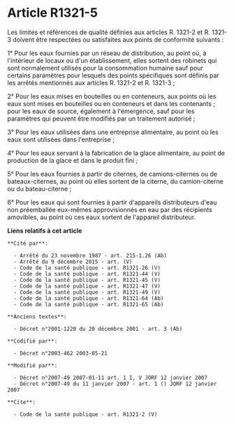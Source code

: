 # Article R1321-5

Les limites et références de qualité définies aux articles R. 1321-2 et R. 1321-3 doivent être respectées ou satisfaites aux
points de conformité suivants : 

1° Pour les eaux fournies par un réseau de distribution, au point où, à l'intérieur de locaux ou d'un établissement, elles
sortent des robinets qui sont normalement utilisés pour la consommation humaine sauf pour certains paramètres pour lesquels
des points spécifiques sont définis par les arrêtés mentionnés aux articles R. 1321-2 et R. 1321-3 ; 

2° Pour les eaux mises en bouteilles ou en conteneurs, aux points où les eaux sont mises en bouteilles ou en conteneurs et
dans les contenants ; pour les eaux de source, également à l'émergence, sauf pour les paramètres qui peuvent être modifiés
par un traitement autorisé ; 

3° Pour les eaux utilisées dans une entreprise alimentaire, au point où les eaux sont utilisées dans l'entreprise ; 

4° Pour les eaux servant à la fabrication de la glace alimentaire, au point de production de la glace et dans le produit
fini ; 

5° Pour les eaux fournies à partir de citernes, de camions-citernes ou de bateaux-citernes, au point où elles sortent de la
citerne, du camion-citerne ou du bateau-citerne ; 

6° Pour les eaux qui sont fournies à partir d'appareils distributeurs d'eau non préemballée eux-mêmes approvisionnés en eau
par des récipients amovibles, au point où ces eaux sortent de l'appareil distributeur.

**Liens relatifs à cet article**

	**Cité par**:

	  - Arrêté du 23 novembre 1987 - art. 215-1.26 (Ab)
	  - Arrêté du 9 décembre 2015 - art. (V)
	  - Code de la santé publique - art. R1321-26 (V)
	  - Code de la santé publique - art. R1321-44 (V)
	  - Code de la santé publique - art. R1321-45 (V)
	  - Code de la santé publique - art. R1321-47 (V)
	  - Code de la santé publique - art. R1321-49 (V)
	  - Code de la santé publique - art. R1321-64 (Ab)
	  - Code de la santé publique - art. R1321-65 (Ab)

	**Anciens textes**:

	  - Décret n°2001-1220 du 20 décembre 2001 - art. 3 (Ab)

	**Codifié par**:

	  - Décret n°2003-462 2003-05-21

	**Modifié par**:

	  - Décret n°2007-49 2007-01-11 art. 1 I, V JORF 12 janvier 2007
	  - Décret n°2007-49 du 11 janvier 2007 - art. 1 () JORF 12 janvier 2007

	**Cite**:

	  - Code de la santé publique - art. R1321-2 (V)
